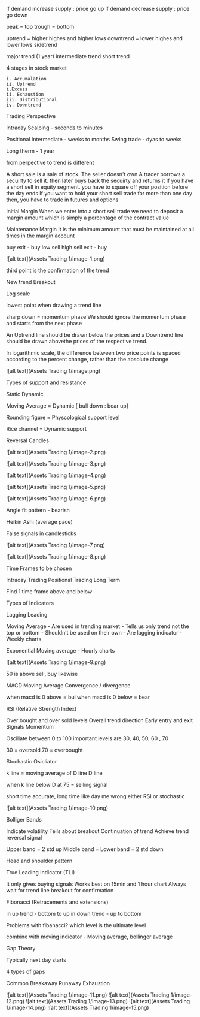 if demand increase supply : price go up
if demand decrease supply : price go down


peak = top
trough = bottom


uptrend = higher highes and higher lows
downtrend = lower highes and lower lows
sidetrend


major trend (1 year)
intermediate trend 
short trend

4 stages in stock market

    i. Accumalation 
    ii. Uptrend   
    i.Excess 
    ii. Exhaustion 
    iii. Distributional 
    iv. Downtrend


Trading Perspective


Intraday
Scalping - seconds to minutes

Positional
Intermediate - weeks to months
Swing trade - dyas to weeks 

Long therm - 1 year


from perpective to trend is different


A short sale is a sale of stock. The seller doesn't own
A trader borrows a secuirty to sell it. then later buys back the secuirty and returns it
If you have a short sell in equity segment. you have to square off your position before the day ends
If you want to hold your short sell trade for more than one day then, you have to trade in futures and options


Initial Margin
When we enter into a short sell trade we need to deposit a margin amount which is simply a percentage of the contract value

Maintenance Margin
It is the minimum amount that must be maintained at all times in the margin account


buy exit - buy low sell high
sell exit - buy


![alt text](Assets Trading 1/image-1.png)




third point is the confirmation of the trend


New trend
Breakout


Log scale


lowest point when drawing a trend line


sharp down = momentum phase
We should ignore the momentum phase and starts from the next phase

An Uptrend line should be drawn below the prices and a Downtrend line should be drawn abovethe prices of the respective trend.


In logarithmic scale, the difference between two price points is spaced according to the percent change, rather than the absolute change


![alt text](Assets Trading 1/image.png)






Types of support and resistance

Static
Dynamic


Moving Average =  Dynamic [ bull down :  bear up]

Rounding figure = Physcological support level

Rice channel = Dynamic support





Reversal Candles



![alt text](Assets Trading 1/image-2.png)


![alt text](Assets Trading 1/image-3.png)



![alt text](Assets Trading 1/image-4.png)



![alt text](Assets Trading 1/image-5.png)


![alt text](Assets Trading 1/image-6.png)




Angle fit pattern - bearish




Heikin Ashi
(average pace)




False signals in candlesticks



![alt text](Assets Trading 1/image-7.png)

![alt text](Assets Trading 1/image-8.png)




Time Frames to be chosen

Intraday Trading
Positional Trading
Long Term 

Find 1 time frame above and below



Types of Indicators

Lagging 
Leading 


Moving Average
    - Are used in trending market
    - Tells us only trend not the top or bottom
    - Shouldn’t be used on their own
    - Are lagging indicator
    - Weekly charts

Exponential Moving average
    - Hourly charts
    

![alt text](Assets Trading 1/image-9.png)


50 is above sell, buy likewise


MACD Moving Average Convergence / divergence 

when macd is 0 above = bul
when macd is 0 below = bear



RSI (Relative Strength Index)


Over bought and over sold levels
Overall trend direction
Early entry and exit Signals
Momentum

Osciliate between 0 to 100
important levels are 30, 40, 50, 60 , 70

30 = oversold
70 = overbought



Stochastic Osicliator

k line = moving average of D line
D line


when k line below D at 75 = selling signal


short time accurate, long time like day me wrong
either RSI or stochastic



![alt text](Assets Trading 1/image-10.png)








Bolliger Bands


Indicate volatility
Tells about breakout
Continuation of trend
Achieve trend reversal signal

Upper band =  2 std up
Middle band  = 
Lower band = 2 std down



Head and shoulder pattern



True Leading Indicator (TLI)

It only gives buying signals
Works best on 15min and 1 hour chart
Always wait for trend line breakout for confirmation




Fibonacci (Retracements and extensions)

in up trend - bottom to up
in down trend - up to bottom 


Problems with fibanacci? which level is the ultimate level


combine with moving indicator - Moving average, bollinger average



Gap Theory

Typically next day starts


4 types of gaps

Common 
Breakaway
Runaway
Exhaustion


![alt text](Assets Trading 1/image-11.png)
![alt text](Assets Trading 1/image-12.png)
![alt text](Assets Trading 1/image-13.png)
![alt text](Assets Trading 1/image-14.png)
![alt text](Assets Trading 1/image-15.png)
